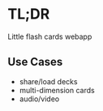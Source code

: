 # TL;DR

Little flash cards webapp

## Use Cases

* share/load decks
* multi-dimension cards
* audio/video

